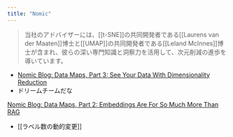 ```yaml
---
title: "Nomic"
---
```


> 当社のアドバイザーには、[[t-SNE]]の共同開発者である[[Laurens van der Maaten]]博士と[[UMAP]]の共同開発者である[[Leland McInnes]]博士が含まれ、彼らの深い専門知識と洞察力を活用して、次元削減の進歩を導いています。
- [Nomic Blog: Data Maps, Part 3: See Your Data With Dimensionality Reduction](https://www.nomic.ai/blog/posts/see-your-data-with-dimensionality-reduction)
- ドリームチームだな

[Nomic Blog: Data Maps, Part 2: Embeddings Are For So Much More Than RAG](https://www.nomic.ai/blog/posts/embeddings-are-for-so-much-more-than-rag)
- [[ラベル数の動的変更]]
